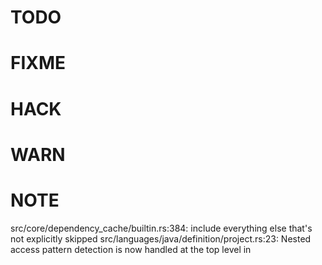 # TODO

# FIXME

# HACK

# WARN

# NOTE
src/core/dependency_cache/builtin.rs:384: include everything else that's not explicitly skipped
src/languages/java/definition/project.rs:23: Nested access pattern detection is now handled at the top level in 
